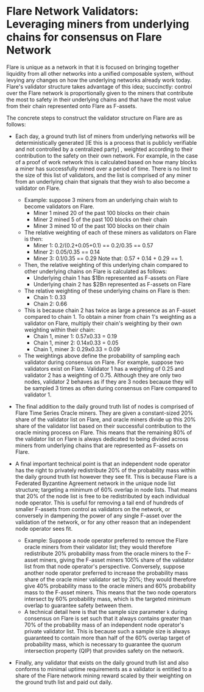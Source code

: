 # Flare Network Validators: Leveraging miners from underlying chains for consensus on Flare Network

Flare is unique as a network in that it is focused on bringing together liquidity from all other networks into a unified composable system, without levying any changes on how the underlying networks already work today. Flare's validator structure takes advantage of this idea; succinctly: control over the Flare network is proportionally given to the miners that contribute the most to safety in their underlying chains and that have the most value from their chain represented onto Flare as F-assets.

The concrete steps to construct the validator structure on Flare are as follows:

* Each day, a ground truth list of miners from underlying networks will be deterministically generated [IE this is a process that is publicly verifiable and not controlled by a centralized party] , weighted according to their contribution to the safety on their own network. For example, in the case of a proof of work network this is calculated based on how many blocks a miner has successfully mined over a period of time. There is no limit to the size of this list of validators, and the list is comprised of any miner from an underlying chain that signals that they wish to also become a validator on Flare.

  * Example: suppose 3 miners from an underlying chain wish to become validators on Flare. 
    - Miner 1 mined 20 of the past 100 blocks on their chain 
    - Miner 2 mined 5 of the past 100 blocks on their chain 
    - Miner 3 mined 10 of the past 100 blocks on their chain 
  * The relative weighting of each of these miners as validators on Flare is then: 
    - Miner 1: 0.2/(0.2+0.05+0.1) == 0.2/0.35 == 0.57 
    - Miner 2: 0.05/0.35 == 0.14 
    - Miner 3: 0.1/0.35 == 0.29 
    Note that: 0.57 + 0.14 + 0.29 == 1.
  * Then, the relative weighting of this underlying chain compared to other underlying chains on Flare is calculated as follows: 
    - Underlying chain 1 has $1Bn represented as F-assets on Flare 
    - Underlying chain 2 has $2Bn represented as F-assets on Flare
  * The relative weighting of these underlying chains on Flare is then:
    - Chain 1: 0.33 
    - Chain 2: 0.66
  * This is because chain 2 has twice as large a presence as an F-asset compared to chain 1. To obtain a miner from chain 1's weighting as a validator on Flare, multiply their chain's weighting by their own weighting within their chain: 
    - Chain 1, miner 1: 0.57x0.33 = 0.19 
    - Chain 1, miner 2: 0.14x0.33 = 0.05 
    - Chain 1, miner 3: 0.29x0.33 = 0.09
  * The weightings above define the probability of sampling each validator during consensus on Flare. For example, suppose two validators exist on Flare. Validator 1 has a weighting of 0.25 and validator 2 has a weighting of 0.75. Although they are only two nodes, validator 2 behaves as if they are 3 nodes because they will be sampled 3 times as often during consensus on Flare compared to validator 1. 

* The final addition to the daily ground truth list of nodes is comprised of Flare Time Series Oracle miners. They are given a constant-sized 20% share of the validator list on Flare, and oracle miners divide up this 20% share of the validator list based on their successful contribution to the oracle mining process on Flare. This means that the remaining 80% of the validator list on Flare is always dedicated to being divided across miners from underlying chains that are represented as F-assets on Flare.

* A final important technical point is that an independent node operator has the right to privately redistribute 20% of the probability mass within the daily ground truth list however they see fit. This is because Flare is a Federated Byzantine Agreement network in the unique node list structure; targeting a minimum of 60% overlap in node lists. That means that 20% of the node list is free to be redistributed by each individual node operator. This is useful for removing a tail end of hundreds of smaller F-assets from control as validators on the network, or conversely in dampening the power of any single F-asset over the validation of the network, or for any other reason that an independent node operator sees fit.
  * Example: Suppose a node operator preferred to remove the Flare oracle miners from their validator list; they would therefore redistribute 20% probability mass from the oracle miners to the F-asset miners, giving the F-asset miners 100% share of the validator list from that node operator's perspective. Conversely, suppose another node operator preferred to increase the probability mass share of the oracle miner validator set by 20%; they would therefore give 40% probability mass to the oracle miners and 60% probability mass to the F-asset miners. This means that the two node operators intersect by 60% probability mass, which is the targeted minimum overlap to guarantee safety between them.
  * A technical detail here is that the sample size parameter `k` during consensus on Flare is set such that it always contains greater than 70% of the probability mass of an independent node operator's private validator list. This is because such a sample size is always guaranteed to contain more than half of the 60% overlap target of probability mass, which is necessary to guarantee the quorum intersection property (QIP) that provides safety on the network.

* Finally, any validator that exists on the daily ground truth list and also conforms to minimal uptime requirements as a validator is entitled to a share of the Flare network mining reward scaled by their weighting on the ground truth list and paid out daily.